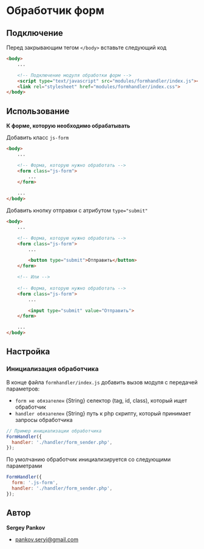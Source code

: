 # Обработчик форм

## Подключение

Перед закрывающим тегом `</body>` вставьте следующий код

```html
<body>
	...

	<!-- Подключение модуля обработки форм -->
	<script type="text/javascript" src="modules/formhandler/index.js"></script>
	<link rel="stylesheet" href="modules/formhandler/index.css">
</body>
```

## Использование

**К форме, которую необходимо обрабатывать**

Добавить класс `js-form`

```html
<body>
	...

	<!-- Форма, которую нужно обработать -->
	<form class="js-form">
		...
	</form>

	...
</body>
```

Добавить кнопку отправки с атрибутом `type="submit"`

```html
<body>
	...

	<!-- Форма, которую нужно обработать -->
	<form class="js-form">
		...

		<button type="submit">Отправить</button>
	</form>

	<!-- Или -->
	
	<!-- Форма, которую нужно обработать -->
	<form class="js-form">
		...

		<input type="submit" value="Отправить">
	</form>

	...
</body>
```

## Настройка

### Инициализация обработчика

В конце файла `formhandler/index.js` добавить вызов модуля с передачей параметров:
* `form не обязателен` {String} селектор (tag, id, class), который ищет обработчик
* `handler обязателен` {String} путь к php скрипту, который принимает запросы обработчика

```js
// Пример инициализации обработчика
FormHandler({
  handler: './handler/form_sender.php',
});
```

По умолчанию обработчик инициализируется со следующими параметрами

```js
FormHandler({
  form: '.js-form',
  handler: './handler/form_sender.php',
});
```


## Автор

**Sergey Pankov**

* pankov.seryi@gmail.com
